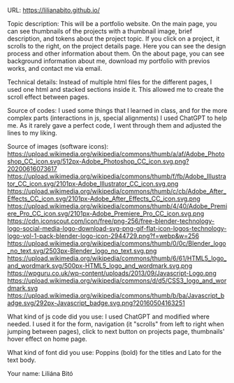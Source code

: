 URL: https://lilianabito.github.io/

Topic description: This will be a portfolio website. On the main page, you can see thumbnails of the projects with a thumbnail image, brief description, and tokens about the project topic. If you click on a project, it scrolls to the right, on the project details page. Here you can see the design process and other information about them. On the about page, you can see background information about me, download my portfolio with previos works, and contact me via email.

Technical details: Instead of multiple html files for the different pages, I used one html and stacked sections inside it. This allowed me to create the scroll effect between pages.

Source of codes: I used some things that I learned in class, and for the more complex parts (interactions in js, special alignments) I used ChatGPT to help me. As it rarely gave a perfect code, I went through them and adjusted the lines to my liking.

Source of images (software icons):
https://upload.wikimedia.org/wikipedia/commons/thumb/a/af/Adobe_Photoshop_CC_icon.svg/512px-Adobe_Photoshop_CC_icon.svg.png?20200616073617
https://upload.wikimedia.org/wikipedia/commons/thumb/f/fb/Adobe_Illustrator_CC_icon.svg/2101px-Adobe_Illustrator_CC_icon.svg.png
https://upload.wikimedia.org/wikipedia/commons/thumb/c/cb/Adobe_After_Effects_CC_icon.svg/2101px-Adobe_After_Effects_CC_icon.svg.png
https://upload.wikimedia.org/wikipedia/commons/thumb/4/40/Adobe_Premiere_Pro_CC_icon.svg/2101px-Adobe_Premiere_Pro_CC_icon.svg.png
https://cdn.iconscout.com/icon/free/png-256/free-blender-technology-logo-social-media-logo-download-svg-png-gif-flat-icon-logos-technology-logo-vol-1-pack-blender-logo-icon-2944729.png?f=webp&w=256
https://upload.wikimedia.org/wikipedia/commons/thumb/0/0c/Blender_logo_no_text.svg/2503px-Blender_logo_no_text.svg.png
https://upload.wikimedia.org/wikipedia/commons/thumb/6/61/HTML5_logo_and_wordmark.svg/500px-HTML5_logo_and_wordmark.svg.png
https://wpguru.co.uk/wp-content/uploads/2013/09/Javascript-Logo.png
https://upload.wikimedia.org/wikipedia/commons/d/d5/CSS3_logo_and_wordmark.svg
https://upload.wikimedia.org/wikipedia/commons/thumb/b/ba/Javascript_badge.svg/292px-Javascript_badge.svg.png?20160504163251

What kind of js code did you use: I used ChatGPT and modified where needed. I used it for the form, navigation (it "scrolls" from left to right when jumping between pages), click to next button on projects page, thumbnails' hover effect on home page.

What kind of font did you use: Poppins (bold) for the titles and Lato for the text body.

Your name: Liliána Bitó